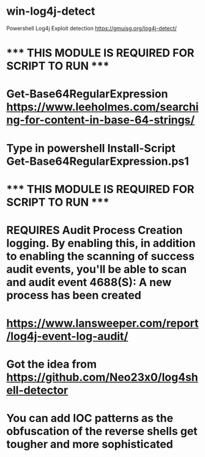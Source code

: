 # win-log4j-detect
Powershell Log4j Exploit detection
https://gmuisg.org/log4j-detect/


# *** THIS MODULE IS REQUIRED FOR SCRIPT TO RUN ***
# Get-Base64RegularExpression https://www.leeholmes.com/searching-for-content-in-base-64-strings/
# Type in powershell Install-Script Get-Base64RegularExpression.ps1
# *** THIS MODULE IS REQUIRED FOR SCRIPT TO RUN ***

# REQUIRES Audit Process Creation logging. By enabling this, in addition to enabling the scanning of success audit events, you'll be able to scan and audit event 4688(S): A new process has been created
# https://www.lansweeper.com/report/log4j-event-log-audit/
# Got the idea from https://github.com/Neo23x0/log4shell-detector
# You can add IOC patterns as the obfuscation of the reverse shells get tougher and more sophisticated
